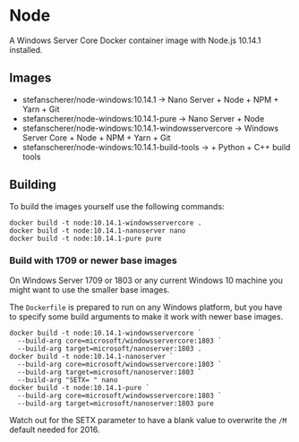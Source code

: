 # Node

A Windows Server Core Docker container image with Node.js 10.14.1 installed.

## Images

- stefanscherer/node-windows:10.14.1 -> Nano Server + Node + NPM + Yarn + Git
- stefanscherer/node-windows:10.14.1-pure -> Nano Server + Node
- stefanscherer/node-windows:10.14.1-windowsservercore -> Windows Server Core + Node + NPM + Yarn + Git
- stefanscherer/node-windows:10.14.1-build-tools -> + Python + C++ build tools

## Building

To build the images yourself use the following commands:

```
docker build -t node:10.14.1-windowsservercore .
docker build -t node:10.14.1-nanoserver nano
docker build -t node:10.14.1-pure pure
```

### Build with 1709 or newer base images

On Windows Server 1709 or 1803 or any current Windows 10 machine you might want to use the smaller base images.

The `Dockerfile` is prepared to run on any Windows platform, but you have to specify some build arguments to make it work with newer base images.

```
docker build -t node:10.14.1-windowsservercore `
  --build-arg core=microsoft/windowsservercore:1803 `
  --build-arg target=microsoft/nanoserver:1803 .
docker build -t node:10.14.1-nanoserver `
  --build-arg core=microsoft/windowsservercore:1803 `
  --build-arg target=microsoft/nanoserver:1803 `
  --build-arg "SETX= " nano
docker build -t node:10.14.1-pure `
  --build-arg core=microsoft/windowsservercore:1803 `
  --build-arg target=microsoft/nanoserver:1803 pure
```

Watch out for the SETX parameter to have a blank value to overwrite the `/M` default needed for 2016.

